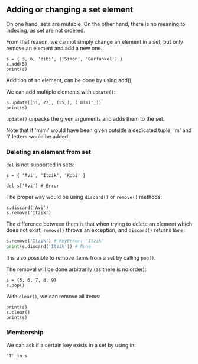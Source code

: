 
## Adding or changing a set element



On one hand, sets are mutable. On the other hand, there is no meaning to indexing, as set are not ordered.

From that reason, we cannot simply change an element in a set, but only remove an element and add a new one.


```
s = { 3, 6, 'bibi', ('Simon', 'Garfunkel') }
s.add(5)
print(s)
```

Addition of an element, can be done by using add(), 


We can add multiple elements with `update()`:


```
s.update([11, 22], (55,), ('mimi',))
print(s)
```

`update()` unpacks the given arguments and adds them to the set.

Note that if 'mimi' would have been given outside a dedicated tuple, 'm' and 'i' letters would be added.



### Deleting an element from set



`del` is not supported in sets:


```
s = { 'Avi', 'Itzik', 'Kobi' }

del s['Avi'] # Error
```



The proper way would be using `discard()` or `remove()` methods:


```
s.discard('Avi')
s.remove('Itzik')
```

The difference between them is that when trying to delete an element which does not exist, `remove()` throws an exception, and `discard()` returns `None`:


```python
s.remove('Itzik') # KeyError: 'Itzik'
print(s.discard('Itzik')) # None
```

It is also possible to remove items from a set by calling `pop()`.

The removal will be done arbitrarily (as there is no order):


```
s = {5, 6, 7, 8, 9}
s.pop()
```

With `clear()`, we can remove all items:


```
print(s)
s.clear()
print(s)
```

### Membership



We can ask if a certain key exists in a set by using in:
```
'T' in s
```
